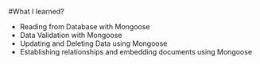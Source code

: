 #What I learned?
- Reading from Database with Mongoose
- Data Validation with Mongoose
- Updating and Deleting Data using Mongoose
- Establishing relationships and embedding documents using Mongoose
